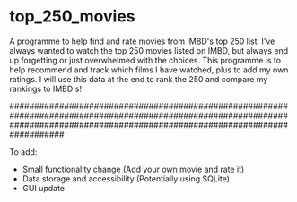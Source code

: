 # top_250_movies
A programme to help find and rate movies from IMBD's top 250 list.
I've always wanted to watch the top 250 movies listed on IMBD, but always end up forgetting or just overwhelmed with the choices. 
This programme is to help recommend and track which films I have watched, plus to add my own ratings. I will use this data at the end to rank the 250 and compare my rankings to IMBD's!

###################################################################################################################################################################################

To add:
- Small functionality change (Add your own movie and rate it)
- Data storage and accessibility (Potentially using SQLite)
- GUI update
